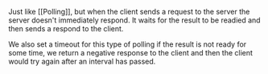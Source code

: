 Just like [[Polling]], but when the client sends a request to the server the server doesn't immediately respond. It waits for the result to be readied and then sends a respond to the client. 

We also set a timeout for this type of polling if the result is not ready for some time, we return a negative response to the client and then the client would try again after an interval has passed.